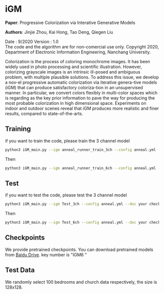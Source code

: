 # iGM

**Paper**: Progressive Colorization via Interative Generative Models

**Authors**: Jinjie Zhou, Kai Hong, Tao Deng, Qiegen Liu

Date : 9/2020
Version : 1.0   
The code and the algorithm are for non-comercial use only. 
Copyright 2020, Department of Electronic Information Engineering, Nanchang University.  

Colorization is the process of coloring monochrome images. It has been widely used in photo processing and scientific illustration. However, colorizing grayscale images is an intrinsic ill-posed and ambiguous problem, with multiple plausible solutions. To address this issue, we develop a nov-el progressive automatic colorization via iterative genera-tive models (iGM) that can produce satisfactory coloriza-tion in an unsupervised manner. In particular, we convert colors flexibly in multi-color spaces which is regarding as the key prior information to pave the way for producing the most probable colorization in high dimensional space. Experiments on indoor and outdoor scenes reveal that iGM produces more realistic and finer results, compared to state-of-the-arts.

## Training
if you want to train the code, please train the 3 channel model

```bash 
python3 iGM_main.py --igm anneal_runner_train_3ch --config anneal.yml --doc your save path
```

Then

```bash
python3 iGM_main.py --igm anneal_runner_train_6ch --config anneal.yml --doc your save path
```

## Test
if you want to test the code, please test the 3 channel model

```bash 
python3 iGM_main.py --igm Test_3ch --config anneal.yml --doc your checkpoint --test --image_folder your save path
```
Then

```bash
python3 iGM_main.py --igm Test_6ch --config anneal.yml --doc your checkpoint --test --image_folder your save path
```


## Checkpoints
We provide pretrained checkpoints. You can download pretrained models from [Baidu Drive](https://pan.baidu.com/s/1do-Y-13E7NWK2mkE9K912w). 
key number is "IGM6 " 

## Test Data
We randomly select 100 bedrooms and church data respectively, the size is 128x128.
